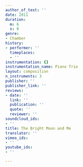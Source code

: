 ```yaml
---
author_of_text: ''
date: 2011
duration:
  m: 6
  s: 0
genre:
- Chamber
history:
- performer: ''
  timeplaces:
  - ''
instrumentation: {}
instrumentation_name: Piano Trio
layout: composition
n_instruments: 3
publisher: ''
publisher_link: ''
reviews:
- date: ''
  link: ''
  publication: ''
  quote: ''
  reviewer: ''
soundcloud_ids:
- ''
title: The Bright Moon and Me
translator: ''
vimeo_ids:
- ''
youtube_ids:
- ''

---
```

